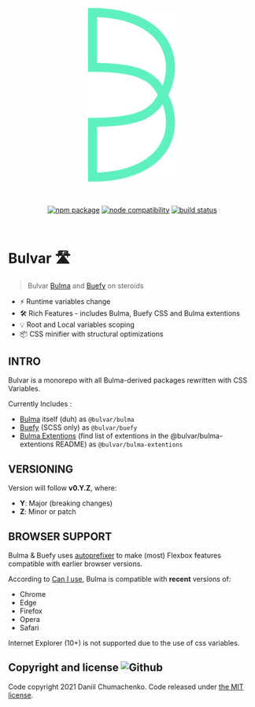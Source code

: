 <p align="center">
  <a href="https://vitejs.dev" target="_blank" rel="noopener noreferrer">
    <img width="180" src="./bulvar.png" alt="Vite logo">
  </a>
</p>
<br/>
<p align="center">
  <a href="https://npmjs.com/package/vite"><img src="https://img.shields.io/npm/v/vite.svg" alt="npm package"></a>
  <a href="https://nodejs.org/en/about/releases/"><img src="https://img.shields.io/node/v/vite.svg" alt="node compatibility"></a>
  <a href="https://github.com/vitejs/vite/actions/workflows/ci.yml"><img src="https://github.com/vitejs/vite/actions/workflows/ci.yml/badge.svg?branch=main" alt="build status"></a>
</p>
<br/>

# Bulvar 🛣

> Bulvar [Bulma](https://bulma.io) and [Buefy](https://buefy.org) on steroids

-   ⚡️ Runtime variables change
-   🛠️ Rich Features - includes Bulma, Buefy CSS and Bulma extentions
-   💡 Root and Local variables scoping
-   📦 CSS minifier with structural optimizations

## INTRO

Bulvar is a monorepo with all Bulma-derived packages rewritten with CSS Variables.

Currently Includes :

-   [Bulma](https://bulma.io) itself (duh) as `@bulvar/bulma`
-   [Buefy](https://buefy.org) (SCSS only) as `@bulvar/buefy`
-   [Bulma Extentions](https://bulma.io/extensions/) (find list of extentions in the @bulvar/bulma-extentions README) as `@bulvar/bulma-extentions`

## VERSIONING

Version will follow **v0.Y.Z**, where:

-   **Y**: Major (breaking changes)
-   **Z**: Minor or patch

## BROWSER SUPPORT

Bulma & Buefy uses [autoprefixer](https://github.com/postcss/autoprefixer) to make (most) Flexbox features compatible with earlier browser versions.

According to [Can I use](https://caniuse.com/css-variables), Bulma is compatible with **recent** versions of:

-   Chrome
-   Edge
-   Firefox
-   Opera
-   Safari

Internet Explorer (10+) is not supported due to the use of css variables.

## Copyright and license ![Github](https://img.shields.io/github/license/dino4udo/bulvar?logo=Github)

Code copyright 2021 Daniil Chumachenko. Code released under [the MIT license](https://github.com/dino4udo/bulvar/blob/master/LICENSE).

[npm-link]: https://www.npmjs.com/package/bulvar
[awesome-link]: https://github.com/awesome-css-group/awesome-css
[awesome-badge]: https://cdn.rawgit.com/sindresorhus/awesome/d7305f38d29fed78fa85652e3a63e154dd8e8829/media/badge.svg
